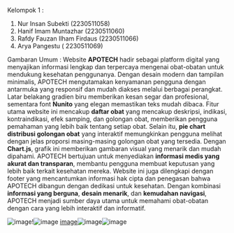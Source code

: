 Kelompok 1 : 
1. Nur Insan Subekti (2230511058)
2. Hanif Imam Muntazhar (2230511060)
3. Rafdy Fauzan Ilham Firdaus (2230511066)
4. Arya Pangestu (	2230511069)

Gambaran Umum : 
Website **APOTECH** hadir sebagai platform digital yang menyajikan informasi lengkap dan terpercaya mengenai obat-obatan untuk mendukung kesehatan penggunanya. Dengan desain modern dan tampilan minimalis, APOTECH mengutamakan kenyamanan pengguna dengan antarmuka yang responsif dan mudah diakses melalui berbagai perangkat. Latar belakang gradien biru memberikan kesan segar dan profesional, sementara font **Nunito** yang elegan memastikan teks mudah dibaca.
Fitur utama website ini mencakup **daftar obat** yang mencakup deskripsi, indikasi, kontraindikasi, efek samping, dan golongan obat, memberikan pengguna pemahaman yang lebih baik tentang setiap obat. Selain itu, **pie chart distribusi golongan obat** yang interaktif memungkinkan pengguna melihat dengan jelas proporsi masing-masing golongan obat yang tersedia. Dengan **Chart.js**, grafik ini memberikan gambaran visual yang menarik dan mudah dipahami.
APOTECH bertujuan untuk menyediakan **informasi medis yang akurat dan transparan**, membantu pengguna membuat keputusan yang lebih baik terkait kesehatan mereka. Website ini juga dilengkapi dengan footer yang mencantumkan informasi hak cipta dan penegasan bahwa APOTECH dibangun dengan dedikasi untuk kesehatan. Dengan kombinasi **informasi yang berguna**, **desain menarik**, dan **kemudahan navigasi**, APOTECH menjadi sumber daya utama untuk memahami obat-obatan dengan cara yang lebih interaktif dan informatif.

![image](https://github.com/user-attachments/assets/19e79300-fa47-4013-b15b-cd984ab5f4c3)!![image](https://github.com/user-attachments/assets/aee41db6-b2ad-4a8c-8076-54891e1086e7)
[image](https://github.com/user-attachments/assets/5e57700f-d9e6-4fcc-8b0d-ab562b942a2f)![image](https://github.com/user-attachments/assets/e4440ea8-3755-4aca-ac68-9b2a2c0fc1b2)![image](https://github.com/user-attachments/assets/9ca25093-e103-4c6e-a044-769b91277255)



